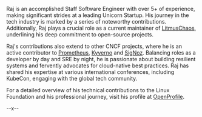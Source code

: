 Raj is an accomplished Staff Software Engineer with over 5+ of experience, making significant strides at a leading Unicorn Startup. His journey in the tech industry is marked by a series of noteworthy contributions. Additionally, Raj plays a crucial role as a current maintainer of [LitmusChaos](https://github.com/litmuschaos/litmus), underlining his deep commitment to open-source projects.

Raj's contributions also extend to other CNCF projects, where he is an active contributor to [Prometheus](https://github.com/prometheus/test-infra), [Kyverno](https://github.com/kyverno/kyverno) and [SigNoz](https://github.com/signoz/signoz). Balancing roles as a developer by day and SRE by night, he is passionate about building resilient systems and fervently advocates for cloud-native best practices. Raj has shared his expertise at various international conferences, including KubeCon, engaging with the global tech community.

For a detailed overview of his technical contributions to the Linux Foundation and his professional journey, visit his profile at [OpenProfile](https://openprofile.dev/profile/rajdas98).

--x--
